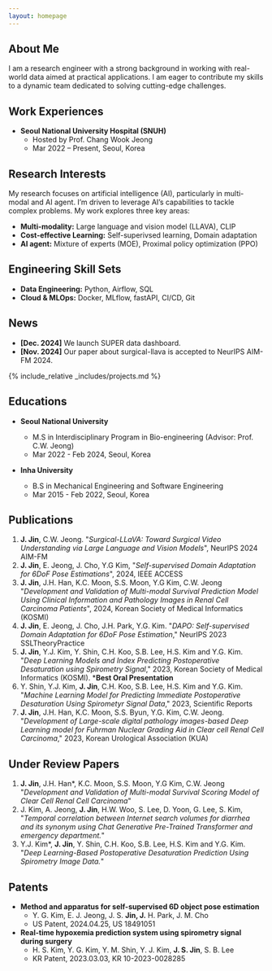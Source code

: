 ```yaml
---
layout: homepage
---
```


## About Me

I am a research engineer with a strong background in working with real-world data aimed at practical applications. I am eager to contribute my skills to a dynamic team dedicated to solving cutting-edge challenges.

## Work Experiences

- **Seoul National University Hospital (SNUH)**
  * Hosted by Prof. Chang Wook Jeong
  * Mar 2022 – Present, Seoul, Korea




## Research Interests
My research focuses on artificial intelligence (AI), particularly in multi-modal and AI agent. I’m driven to leverage AI’s capabilities to tackle complex problems. My work explores three key areas:

- **Multi-modality:** Large language and vision model (LLAVA), CLIP
- **Cost-effective Learning:** Self-superivsed learning, Domain adaptation
- **AI agent:** Mixture of experts (MOE), Proximal policy optimization (PPO)

## Engineering Skill Sets
- **Data Engineering:** Python, Airflow, SQL
- **Cloud & MLOps:** Docker, MLflow, fastAPI, CI/CD, Git
<!-- - **Database:** SQL, MariaDB, SQLite -->
<!-- - **Web Development:** Django, JavaScript -->

## News
- **[Dec. 2024]** We launch SUPER data dashboard.
- **[Nov. 2024]** Our paper about surgical-llava is accepted to NeurIPS AIM-FM 2024.

{% include_relative _includes/projects.md %}

## Educations

- **Seoul National University**
    * M.S in Interdisciplinary Program in Bio-engineering (Advisor: Prof. C.W. Jeong)
    * Mar 2022 - Feb 2024, Seoul, Korea

- **Inha University**
    * B.S in Mechanical Engineering and Software Engineering
    * Mar 2015 - Feb 2022, Seoul, Korea

    
## Publications
1. <strong>J. Jin</strong>, C.W. Jeong. "*Surgical-LLaVA: Toward Surgical Video Understanding via Large Language and Vision Models*", NeurIPS 2024 AIM-FM
2. **J. Jin**, E. Jeong, J. Cho, Y.G Kim, "*Self-supervised Domain Adaptation for 6DoF Pose Estimations*", 2024, IEEE ACCESS
3. **J. Jin**, J.H. Han, K.C. Moon, S.S. Moon, Y.G Kim, C.W. Jeong "*Development and Validation of Multi-modal Survival Prediction Model Using Clinical Information and Pathology Images in Renal Cell Carcinoma Patients*", 2024, Korean Society of Medical Informatics (KOSMI)
4. **J. Jin**, E. Jeong, J. Cho, J.H. Park, Y.G. Kim. "*DAPO: Self-supervised Domain Adaptation for 6DoF Pose Estimation*," NeurIPS 2023 SSLTheoryPractice
5. **J. Jin**, Y.J. Kim, Y. Shin, C.H. Koo, S.B. Lee, H.S. Kim and Y.G. Kim. "*Deep Learning Models and Index Predicting Postoperative Desaturation using Spirometry Signal*," 2023, Korean Society of Medical Informatics (KOSMI). ***Best Oral Presentation**
6. Y. Shin, Y.J. Kim, **J. Jin**, C.H. Koo, S.B. Lee, H.S. Kim and Y.G. Kim. "*Machine Learning Model for Predicting Immediate Postoperative Desaturation Using Spirometyr Signal Data*," 2023, Scientific Reports
7. **J. Jin**, J.H. Han, K.C. Moon, S.S. Byun, Y.G. Kim, C.W. Jeong. "*Development of Large-scale digital pathology images-based Deep Learning model for Fuhrman Nuclear Grading Aid in Clear cell Renal Cell Carcinoma*," 2023, Korean Urological Association (KUA)

## Under Review Papers
1. **J. Jin**, J.H. Han*, K.C. Moon, S.S. Moon, Y.G Kim, C.W. Jeong "*Development and Validation of Multi-modal Survival Scoring Model of Clear Cell Renal Cell Carcinoma*"
2. J. Kim, A. Jeong, **J. Jin**, H.W. Woo, S. Lee, D. Yoon, G. Lee, S. Kim, "*Temporal correlation between Internet search volumes for diarrhea and its synonym using Chat Generative Pre-Trained Transformer and emergency department.*"
3. Y.J. Kim*, **J. Jin**, Y. Shin, C.H. Koo, S.B. Lee, H.S. Kim and Y.G. Kim. "*Deep Learning-Based Postoperative Desaturation Prediction Using Spirometry Image Data.*"




## Patents
- **Method and apparatus for self-supervised 6D object pose estimation**
  * Y. G. Kim, E. J. Jeong, J. S. <strong>Jin, J.</strong> H. Park, J. M. Cho
  * US Patent, 2024.04.25, US 18491051
- **Real-time hypoxemia prediction system using spirometry signal during surgery**
  * H. S. Kim, Y. G. Kim, Y. M. Shin, Y. J. Kim, <strong>J. S. Jin</strong>, S. B. Lee
  * KR Patent, 2023.03.03, KR 10-2023-0028285

<!-- {% include_relative _includes/services.md %} -->
